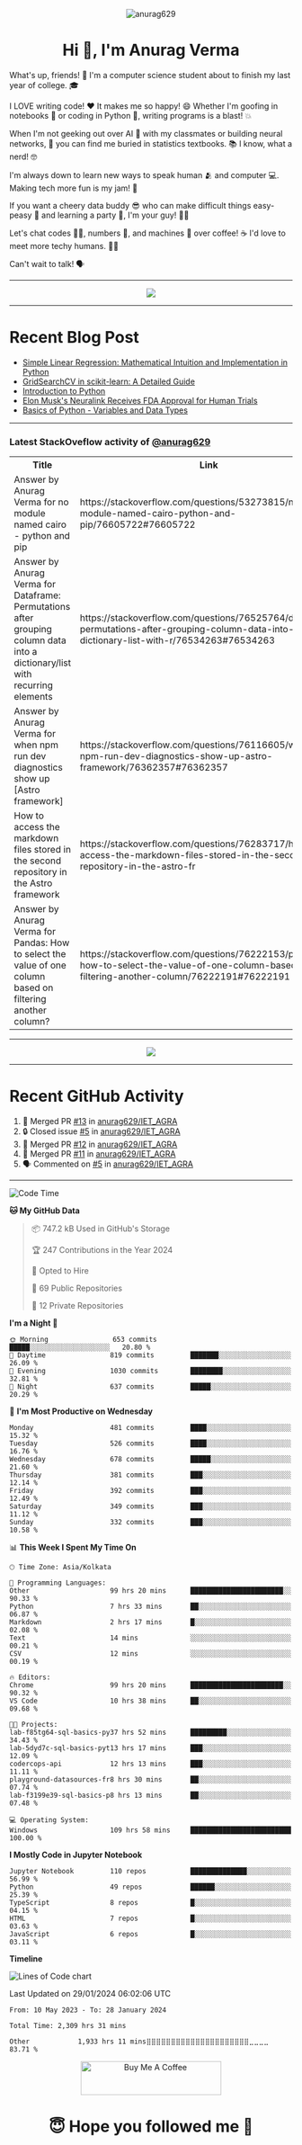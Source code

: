 

<p align="center"> <img src="https://komarev.com/ghpvc/?username=anurag629&label=Profile%20views&color=0e75b6&style=flat" alt="anurag629" /> </p>

<h1 align="center">Hi 👋, I'm Anurag Verma</h1>

What's up, friends! 👋 I'm a computer science student about to finish my last year of college. 🎓

I LOVE writing code! ❤️ It makes me so happy! 😄 Whether I'm goofing in notebooks 📓 or coding in Python 🐍, writing programs is a blast! 💥

When I'm not geeking out over AI 🤖 with my classmates or building neural networks, 🧠 you can find me buried in statistics textbooks. 📚 I know, what a nerd! 🤓

I'm always down to learn new ways to speak human 🫂 and computer 💻. Making tech more fun is my jam! 🍇

If you want a cheery data buddy 😎 who can make difficult things easy-peasy 🥝 and learning a party 🎉, I'm your guy! 🙋‍♂️

Let's chat codes 👨‍💻, numbers 🧮, and machines 🤖 over coffee! ☕ I'd love to meet more techy humans. 💁‍♂️

Can't wait to talk! 🗣️

---

<p align="center">
  <img src="https://spotify-github-profile.vercel.app/api/view.svg?uid=mwvywke3fo2gajpenodnmobfh&cover_image=true&theme=default&show_offline=false&background_color=121212&interchange=false&bar_color=53b14f&bar_color_cover=true">
</p>

---

# Recent Blog Post

<!-- BLOG-POST-LIST:START -->
- [Simple Linear Regression: Mathematical Intuition and Implementation in Python](https://codercops.tech/blog/machine-learning-algorithms/simple-linear-regression-mathematical-intuation)
- [GridSearchCV in scikit-learn: A Detailed Guide](https://codercops.tech/blog/gridsearchcv-in-scikit-learn-a-detailed-guide)
- [Introduction to Python](https://codercops.tech/blog/python-tutorial/introduction-to-python)
- [Elon Musk&#39;s Neuralink Receives FDA Approval for Human Trials](https://codercops.tech/blog/elon-musks-neuralink-receives-fda-approval-for-human-trials)
- [Basics of Python - Variables and Data Types](https://codercops.tech/blog/python-basics-of-python-variables-and-data-types)
<!-- BLOG-POST-LIST:END -->

---

### Latest StackOveflow activity of [@anurag629](https://github.com/anurag629)
<table>
  <tr><th>Title</th><th>Link</th></tr>
  <!-- STACKOVERFLOW:START --><tr><td>Answer by Anurag Verma for no module named cairo - python and pip</td><td>https://stackoverflow.com/questions/53273815/no-module-named-cairo-python-and-pip/76605722#76605722</td></tr><tr><td>Answer by Anurag Verma for Dataframe: Permutations after grouping column data into a dictionary/list with recurring elements</td><td>https://stackoverflow.com/questions/76525764/dataframe-permutations-after-grouping-column-data-into-a-dictionary-list-with-r/76534263#76534263</td></tr><tr><td>Answer by Anurag Verma for when npm run dev diagnostics show up [Astro framework]</td><td>https://stackoverflow.com/questions/76116605/when-npm-run-dev-diagnostics-show-up-astro-framework/76362357#76362357</td></tr><tr><td>How to access the markdown files stored in the second repository in the Astro framework</td><td>https://stackoverflow.com/questions/76283717/how-to-access-the-markdown-files-stored-in-the-second-repository-in-the-astro-fr</td></tr><tr><td>Answer by Anurag Verma for Pandas: How to select the value of one column based on filtering another column?</td><td>https://stackoverflow.com/questions/76222153/pandas-how-to-select-the-value-of-one-column-based-on-filtering-another-column/76222191#76222191</td></tr><!-- STACKOVERFLOW:END -->
</table>

---

<p align="center">
  <img alig src="https://github-profile-trophy.vercel.app/?username=anurag629&theme=onedark&column=-1" />
</p>

---

# Recent GitHub Activity
<!--START_SECTION:activity-->
1. 🎉 Merged PR [#13](https://github.com/anurag629/IET_AGRA/pull/13) in [anurag629/IET_AGRA](https://github.com/anurag629/IET_AGRA)
2. 🔒 Closed issue [#5](https://github.com/anurag629/IET_AGRA/issues/5) in [anurag629/IET_AGRA](https://github.com/anurag629/IET_AGRA)
3. 🎉 Merged PR [#12](https://github.com/anurag629/IET_AGRA/pull/12) in [anurag629/IET_AGRA](https://github.com/anurag629/IET_AGRA)
4. 🎉 Merged PR [#11](https://github.com/anurag629/IET_AGRA/pull/11) in [anurag629/IET_AGRA](https://github.com/anurag629/IET_AGRA)
5. 🗣 Commented on [#5](https://github.com/anurag629/IET_AGRA/issues/5#issuecomment-1854540580) in [anurag629/IET_AGRA](https://github.com/anurag629/IET_AGRA)
<!--END_SECTION:activity-->

---

<!--START_SECTION:waka-->
![Code Time](http://img.shields.io/badge/Code%20Time-2%2C312%20hrs%209%20mins-blue)

**🐱 My GitHub Data** 

> 📦 747.2 kB Used in GitHub's Storage 
 > 
> 🏆 247 Contributions in the Year 2024
 > 
> 💼 Opted to Hire
 > 
> 📜 69 Public Repositories 
 > 
> 🔑 12 Private Repositories 
 > 
**I'm a Night 🦉** 

```text
🌞 Morning                653 commits         █████░░░░░░░░░░░░░░░░░░░░   20.80 % 
🌆 Daytime                819 commits         ███████░░░░░░░░░░░░░░░░░░   26.09 % 
🌃 Evening                1030 commits        ████████░░░░░░░░░░░░░░░░░   32.81 % 
🌙 Night                  637 commits         █████░░░░░░░░░░░░░░░░░░░░   20.29 % 
```
📅 **I'm Most Productive on Wednesday** 

```text
Monday                   481 commits         ████░░░░░░░░░░░░░░░░░░░░░   15.32 % 
Tuesday                  526 commits         ████░░░░░░░░░░░░░░░░░░░░░   16.76 % 
Wednesday                678 commits         █████░░░░░░░░░░░░░░░░░░░░   21.60 % 
Thursday                 381 commits         ███░░░░░░░░░░░░░░░░░░░░░░   12.14 % 
Friday                   392 commits         ███░░░░░░░░░░░░░░░░░░░░░░   12.49 % 
Saturday                 349 commits         ███░░░░░░░░░░░░░░░░░░░░░░   11.12 % 
Sunday                   332 commits         ███░░░░░░░░░░░░░░░░░░░░░░   10.58 % 
```


📊 **This Week I Spent My Time On** 

```text
🕑︎ Time Zone: Asia/Kolkata

💬 Programming Languages: 
Other                    99 hrs 20 mins      ███████████████████████░░   90.33 % 
Python                   7 hrs 33 mins       ██░░░░░░░░░░░░░░░░░░░░░░░   06.87 % 
Markdown                 2 hrs 17 mins       █░░░░░░░░░░░░░░░░░░░░░░░░   02.08 % 
Text                     14 mins             ░░░░░░░░░░░░░░░░░░░░░░░░░   00.21 % 
CSV                      12 mins             ░░░░░░░░░░░░░░░░░░░░░░░░░   00.19 % 

🔥 Editors: 
Chrome                   99 hrs 20 mins      ███████████████████████░░   90.32 % 
VS Code                  10 hrs 38 mins      ██░░░░░░░░░░░░░░░░░░░░░░░   09.68 % 

🐱‍💻 Projects: 
lab-f85tg64-sql-basics-py37 hrs 52 mins      █████████░░░░░░░░░░░░░░░░   34.43 % 
lab-5dyd7c-sql-basics-pyt13 hrs 17 mins      ███░░░░░░░░░░░░░░░░░░░░░░   12.09 % 
codercops-api            12 hrs 13 mins      ███░░░░░░░░░░░░░░░░░░░░░░   11.11 % 
playground-datasources-fr8 hrs 30 mins       ██░░░░░░░░░░░░░░░░░░░░░░░   07.74 % 
lab-f3199e39-sql-basics-p8 hrs 13 mins       ██░░░░░░░░░░░░░░░░░░░░░░░   07.48 % 

💻 Operating System: 
Windows                  109 hrs 58 mins     █████████████████████████   100.00 % 
```

**I Mostly Code in Jupyter Notebook** 

```text
Jupyter Notebook         110 repos           ██████████████░░░░░░░░░░░   56.99 % 
Python                   49 repos            ██████░░░░░░░░░░░░░░░░░░░   25.39 % 
TypeScript               8 repos             █░░░░░░░░░░░░░░░░░░░░░░░░   04.15 % 
HTML                     7 repos             █░░░░░░░░░░░░░░░░░░░░░░░░   03.63 % 
JavaScript               6 repos             █░░░░░░░░░░░░░░░░░░░░░░░░   03.11 % 
```



**Timeline**

![Lines of Code chart](https://raw.githubusercontent.com/anurag629/anurag629/main/assets/bar_graph.png)


 Last Updated on 29/01/2024 06:02:06 UTC
<!--END_SECTION:waka-->

<!--START_SECTION:waka-simple-->

```text
From: 10 May 2023 - To: 28 January 2024

Total Time: 2,309 hrs 31 mins

Other            1,933 hrs 11 mins⣿⣿⣿⣿⣿⣿⣿⣿⣿⣿⣿⣿⣿⣿⣿⣿⣿⣿⣿⣿⣿⣀⣀⣀⣀   83.71 %
```

<!--END_SECTION:waka-simple-->

<p align="center"> 
<a href="https://www.buymeacoffee.com/anurag629" target="_blank"><img src="https://cdn.buymeacoffee.com/buttons/default-orange.png" alt="Buy Me A Coffee" height="60" width="250"></a>
</p>


<h1 align="center"> 😇 Hope you followed me 🥰  </h1>
